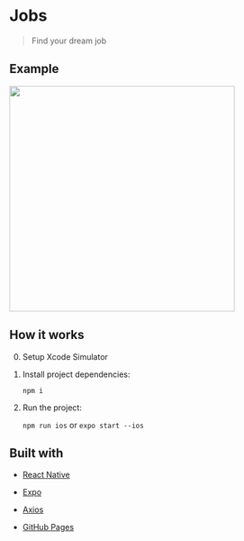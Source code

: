 Jobs
====
> Find your dream job

Example
---
<img src="examples/jobs.gif" width="400">

How it works
---

0. Setup Xcode Simulator


1. Install project dependencies:

   `npm i`


2. Run the project:

   `npm run ios` or `expo start --ios`

Built with
---

* [React Native](https://reactnative.dev/)

* [Expo](https://expo.dev/)

* [Axios](https://axios-http.com/docs/intro)

* [GitHub Pages](https://pages.github.com/)